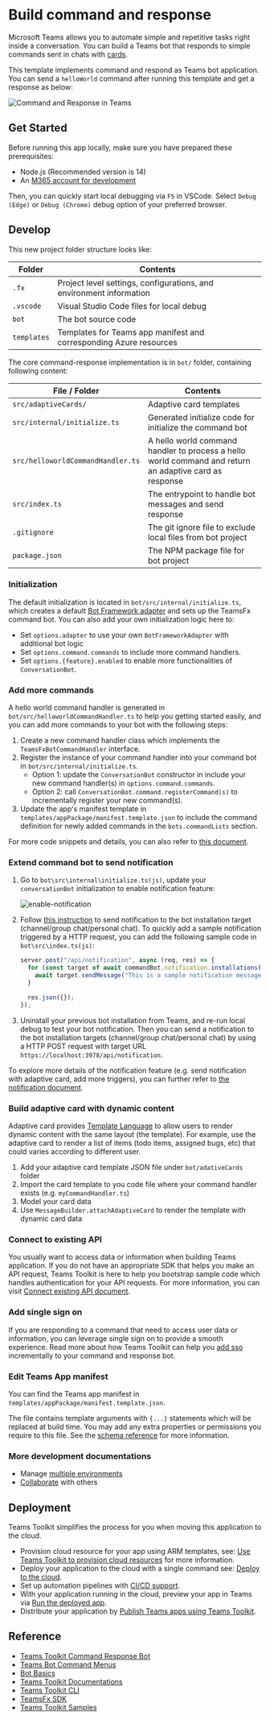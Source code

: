 # Build command and response

Microsoft Teams allows you to automate simple and repetitive tasks right inside a conversation. You can build a Teams bot that responds to simple commands sent in chats with [cards](https://docs.microsoft.com/en-us/microsoftteams/platform/task-modules-and-cards/what-are-cards).

This template implements command and respond as Teams bot application. You can send a `helloWorld` command after running this template and get a response as below:

![Command and Response in Teams](https://user-images.githubusercontent.com/11220663/165891754-16916b68-c1b5-499d-b6a8-bdfb195f1fd0.png)

## Get Started

Before running this app locally, make sure you have prepared these prerequisites:

- Node.js (Recommended version is 14)
- An [M365 account for development](https://docs.microsoft.com/microsoftteams/platform/toolkit/accounts)

Then, you can quickly start local debugging via `F5` in VSCode. Select `Debug (Edge)` or `Debug (Chrome)` debug option of your preferred browser.

## Develop

This new project folder structure looks like:

| Folder | Contents |
| - | - |
| `.fx` | Project level settings, configurations, and environment information |
| `.vscode` | Visual Studio Code files for local debug |
| `bot` | The bot source code |
| `templates` |Templates for Teams app manifest and corresponding Azure resources|

The core command-response implementation is in `bot/` folder, containing following content:

| File / Folder | Contents |
| - | - |
| `src/adaptiveCards/` | Adaptive card templates |
| `src/internal/initialize.ts` | Generated initialize code for initialize the command bot |
| `src/helloworldCommandHandler.ts` | A hello world command handler to process a hello world command and return an adaptive card as response |
| `src/index.ts` | The entrypoint to handle bot messages and send response |
| `.gitignore` | The git ignore file to exclude local files from bot project |
| `package.json` | The NPM package file for bot project |

### Initialization

The default initialization is located in `bot/src/internal/initialize.ts`, which creates a default [Bot Framework adapter](https://docs.microsoft.com/javascript/api/botbuilder/botframeworkadapter?view=botbuilder-ts-latest) and sets up the TeamsFx command bot. You can also add your own initialization logic here to:

- Set `options.adapter` to use your own `BotFrameworkAdapter` with additional bot logic
- Set `options.command.commands` to include more command handlers.
- Set `options.{feature}.enabled` to enable more functionalities of `ConversationBot`.

### Add more commands

A hello world command handler is generated in `bot/src/helloworldCommandHandler.ts` to help you getting started easily, and you can add more commands to your bot with the following steps: 

1. Create a new command handler class which implements the `TeamsFxBotCommandHandler` interface.
2. Register the instance of your command handler into your command bot in `bot/src/internal/initialize.ts`.
    - Option 1: update the `ConversationBot` constructor in include your new command handler(s) in `options.command.commands`.
    - Option 2: call `ConversationBot.command.registerCommand(s)` to incrementally register your new command(s). 
3. Update the app's manifest template in `templates/appPackage/manifest.template.json` to include the command definition for newly added commands in the `bots.commandLists` section. 

For more code snippets and details, you can also refer to [this document](https://aka.ms/teamsfx-command-response#how-to-add-more-command-and-response).

### Extend command bot to send notification

1. Go to `bot\src\internal\initialize.ts(js)`, update your `conversationBot` initialization to enable notification feature:

    ![enable-notification](https://user-images.githubusercontent.com/10163840/165462039-12bd4f61-3fc2-4fc8-8910-6a4b1e138626.png)

2. Follow [this instruction](https://github.com/OfficeDev/TeamsFx/wiki/%5BDocument%5D-Notification-(Preview-feature)#notify) to send notification to the bot installation target (channel/group chat/personal chat). To quickly add a sample notification triggered by a HTTP request, you can add the following sample code in `bot\src\index.ts(js)`:

    ```typescript
    server.post("/api/notification", async (req, res) => {
      for (const target of await commandBot.notification.installations()) {
        await target.sendMessage("This is a sample notification message");
      }
    
      res.json({});
    });

3. Uninstall your previous bot installation from Teams, and re-run local debug to test your bot notification. Then you can send a notification to the bot installation targets (channel/group chat/personal chat) by using a HTTP POST request with target URL `https://localhost:3978/api/notification`.

To explore more details of the notification feature (e.g. send notification with adaptive card, add more triggers), you can further refer to [the notification document](https://aka.ms/teamsfx-notification).

### Build adaptive card with dynamic content

Adaptive card provides [Template Language](https://docs.microsoft.com/en-us/adaptive-cards/templating/) to allow users to render dynamic content with the same layout (the template). For example, use the adaptive card to render a list of items (todo items, assigned bugs, etc) that could varies according to different user.

1. Add your adaptive card template JSON file under `bot/adativeCards` folder
1. Import the card template to you code file where your command handler exists (e.g. `myCommandHandler.ts`)
1. Model your card data
1. Use `MessageBuilder.attachAdaptiveCard` to render the template with dynamic card data

### Connect to existing API

You usually want to access data or information when building Teams application. If you do not have an appropriate SDK that helps you make an API request, Teams Toolkit is here to help you bootstrap sample code which handles authentication for your API requests. For more information, you can visit [Connect existing API document](https://aka.ms/teamsfx-connect-api).

### Add single sign on

If you are responding to a command that need to access user data or information, you can leverage single sign on to provide a smooth experience. Read more about how Teams Toolkit can help you [add sso](https://aka.ms/teamsfx-add-sso) incrementally to your command and response bot.

### Edit Teams App manifest

You can find the Teams app manifest in `templates/appPackage/manifest.template.json`.

The file contains template arguments with `{...}` statements which will be replaced at build time. You may add any extra properties or permissions you require to this file. See the [schema reference](https://docs.microsoft.com/microsoftteams/platform/resources/schema/manifest-schema) for more information.

### More development documentations

* Manage [multiple environments](https://docs.microsoft.com/en-us/microsoftteams/platform/toolkit/teamsfx-multi-env)
* [Collaborate](https://docs.microsoft.com/en-us/microsoftteams/platform/toolkit/teamsfx-collaboration) with others

## Deployment

Teams Toolkit simplifies the process for you when moving this application to the cloud.
* Provision cloud resource for your app using ARM templates, see: [Use Teams Toolkit to provision cloud resources](https://docs.microsoft.com/microsoftteams/platform/toolkit/provision) for more information.
* Deploy your application to the cloud with a single command see: [Deploy to the cloud](https://docs.microsoft.com/microsoftteams/platform/toolkit/deploy).
* Set up automation pipelines with [CI/CD support](https://docs.microsoft.com/en-us/microsoftteams/platform/toolkit/use-cicd-template).
* With your application running in the cloud, preview your app in Teams via [Run the deployed app](https://docs.microsoft.com/microsoftteams/platform/sbs-gs-javascript?tabs=vscode%2Cvsc%2Cviscode%2Cvcode&tutorial-step=8#run-the-deployed-app).
* Distribute your application by [Publish Teams apps using Teams Toolkit](https://docs.microsoft.com/microsoftteams/platform/toolkit/publish).

## Reference

* [Teams Toolkit Command Response Bot](https://aka.ms/teamsfx-command-response)
* [Teams Bot Command Menus](https://docs.microsoft.com/microsoftteams/platform/bots/how-to/create-a-bot-commands-menu?tabs=desktop%2Cjavascript)
* [Bot Basics](https://docs.microsoft.com/azure/bot-service/bot-builder-basics?view=azure-bot-service-4.0)
* [Teams Toolkit Documentations](https://docs.microsoft.com/microsoftteams/platform/toolkit/teams-toolkit-fundamentals)
* [Teams Toolkit CLI](https://docs.microsoft.com/microsoftteams/platform/toolkit/teamsfx-cli)
* [TeamsFx SDK](https://docs.microsoft.com/microsoftteams/platform/toolkit/teamsfx-sdk)
* [Teams Toolkit Samples](https://github.com/OfficeDev/TeamsFx-Samples)